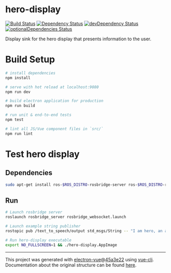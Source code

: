 # hero-display
[![Build Status][travis-image]][travis-url] [![Dependency Status][daviddm-image]][daviddm-url] [![devDependency Status][daviddm-image-dev]][daviddm-url-dev] [![optionalDependencies Status][daviddm-image-optional]][daviddm-url-optional]


Display sink for the hero display that presents information to the user.

# Build Setup

```bash
# install dependencies
npm install

# serve with hot reload at localhost:9080
npm run dev

# build electron application for production
npm run build

# run unit & end-to-end tests
npm test

# lint all JS/Vue component files in `src/`
npm run lint
```

# Test hero display

## Dependencies

```bash
sudo apt-get install ros-$ROS_DISTRO-rosbridge-server ros-$ROS_DISTRO-rostopic
```

## Run

```bash
# Launch rosbridge server
roslaunch rosbridge_server rosbridge_websocket.launch

# Launch example string publisher
rostopic pub /text_to_speech/output std_msgs/String -- "I am hero, an awesome robot!"

# Run hero-display executable
export NO_FULLSCREEN=1 && ./hero-display.AppImage
```

---

This project was generated with [electron-vue](https://github.com/SimulatedGREG/electron-vue)@[45a3e22](https://github.com/SimulatedGREG/electron-vue/tree/45a3e224e7bb8fc71909021ccfdcfec0f461f634) using [vue-cli](https://github.com/vuejs/vue-cli). Documentation about the original structure can be found [here](https://simulatedgreg.gitbooks.io/electron-vue/content/index.html).

[travis-image]: https://travis-ci.com/tue-robotics/hero-display.svg?branch=master
[travis-url]: https://travis-ci.com/tue-robotics/hero-display

[daviddm-image]: https://david-dm.org/tue-robotics/hero-display/status.svg
[daviddm-url]: https://david-dm.org/tue-robotics/hero-display
[daviddm-image-dev]: https://david-dm.org/tue-robotics/hero-display/dev-status.svg
[daviddm-url-dev]: https://david-dm.org/tue-robotics/hero-display?type=dev
[daviddm-image-optional]: https://david-dm.org/tue-robotics/hero-display/optional-status.svg
[daviddm-url-optional]: https://david-dm.org/tue-robotics/hero-display?type=optional
